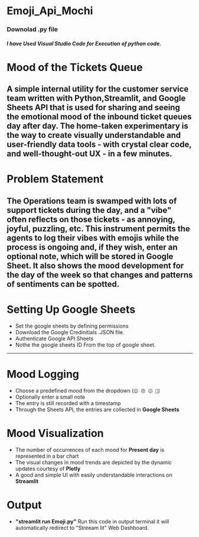 # Emoji_Api_Mochi

### Downolad .py file
##### I have Used Visual Studio Code for Execution of python code.


# Mood of the Tickets Queue

A simple internal utility for the customer service team written with **Python**,**Streamlit**, and **Google Sheets API** that is used for sharing and seeing the emotional mood of the inbound ticket queues day after day.
The home-taken experimentary is the way to create visually understandable and user-friendly data tools - with crystal clear code, and well-thought-out UX - in a few minutes.
---
# Problem Statement

The Operations team is swamped with lots of support tickets during the day, and a "vibe" often reflects on those tickets - as annoying, joyful, puzzling, etc.
This instrument permits the agents to log their vibes with emojis while the process is ongoing and, if they wish, enter an optional note, which will be stored in Google Sheet. It also shows the mood development for the day of the week so that changes and patterns of sentiments can be spotted.
---
# Setting Up Google Sheets
- Set the google sheets by defining permissions
- Download the Google Credinitials .JSON file.
- Authenticate Google API Sheets
- Nothe the google sheets ID From the top of google sheet.
---
#  Mood Logging
- Choose a predefined mood from the dropdown (`😊 😠 😕 🎉`)
- Optionally enter a small note
- The entry is still recorded with a timestamp
- Through the Sheets API, the entries are collected in **Google Sheets**

# Mood Visualization
- The number of occurrences of each mood for **Present day** is represented in a bar chart
- The visual changes in mood trends are depicted by the dynamic updates courtesy of **Plotly**
- A good and simple UI with easily understandable interactions on **Streamlit**

# Output 
- **"streamlit run Emoji.py"** Run this code in output terminal it will automatically redirect to "Streeam lit" Web Dashboard.
